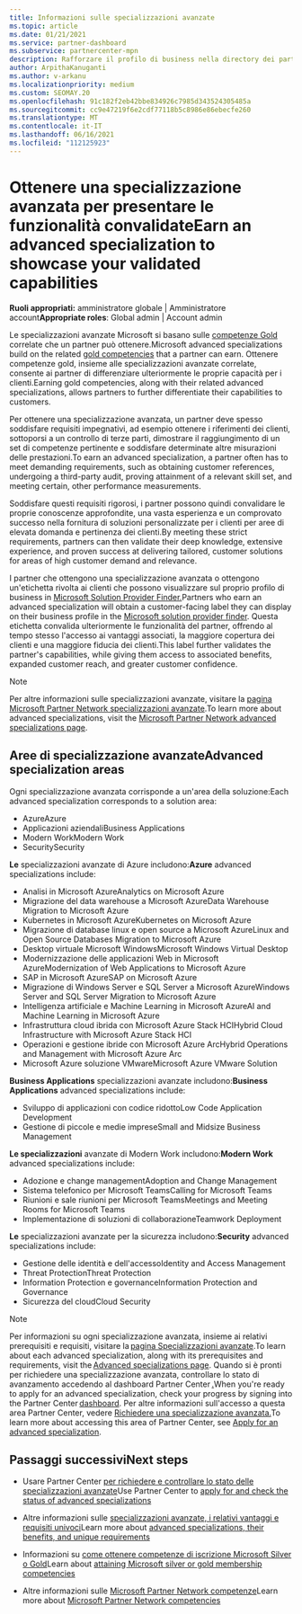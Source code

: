 ```yaml
---
title: Informazioni sulle specializzazioni avanzate
ms.topic: article
ms.date: 01/21/2021
ms.service: partner-dashboard
ms.subservice: partnercenter-mpn
description: Rafforzare il profilo di business nella directory dei partner Microsoft. Informazioni sulle specializzazioni avanzate che è possibile ottenere insieme alle competenze Gold e Silver esistenti.
author: ArpithaKanuganti
ms.author: v-arkanu
ms.localizationpriority: medium
ms.custom: SEOMAY.20
ms.openlocfilehash: 91c182f2eb42bbe834926c7985d343524305485a
ms.sourcegitcommit: cc9e47219f6e2cdf77118b5c8986e86ebecfe260
ms.translationtype: MT
ms.contentlocale: it-IT
ms.lasthandoff: 06/16/2021
ms.locfileid: "112125923"
---
```

# <a name="earn-an-advanced-specialization-to-showcase-your-validated-capabilities"></a><span data-ttu-id="453a4-104">Ottenere una specializzazione avanzata per presentare le funzionalità convalidate</span><span class="sxs-lookup"><span data-stu-id="453a4-104">Earn an advanced specialization to showcase your validated capabilities</span></span>

<span data-ttu-id="453a4-105">**Ruoli appropriati:** amministratore globale | Amministratore account</span><span class="sxs-lookup"><span data-stu-id="453a4-105">**Appropriate roles**: Global admin | Account admin</span></span>

<span data-ttu-id="453a4-106">Le specializzazioni avanzate Microsoft si basano sulle [competenze Gold](learn-about-competencies.md) correlate che un partner può ottenere.</span><span class="sxs-lookup"><span data-stu-id="453a4-106">Microsoft advanced specializations build on the related [gold competencies](learn-about-competencies.md) that a partner can earn.</span></span> <span data-ttu-id="453a4-107">Ottenere competenze gold, insieme alle specializzazioni avanzate correlate, consente ai partner di differenziare ulteriormente le proprie capacità per i clienti.</span><span class="sxs-lookup"><span data-stu-id="453a4-107">Earning gold competencies, along with their related advanced specializations, allows partners to further differentiate their capabilities to customers.</span></span>

<span data-ttu-id="453a4-108">Per ottenere una specializzazione avanzata, un partner deve spesso soddisfare requisiti impegnativi, ad esempio ottenere i riferimenti dei clienti, sottoporsi a un controllo di terze parti, dimostrare il raggiungimento di un set di competenze pertinente e soddisfare determinate altre misurazioni delle prestazioni.</span><span class="sxs-lookup"><span data-stu-id="453a4-108">To earn an advanced specialization, a partner often has to meet demanding requirements, such as obtaining customer references, undergoing a third-party audit, proving attainment of a relevant skill set, and meeting certain, other performance measurements.</span></span>

<span data-ttu-id="453a4-109">Soddisfare questi requisiti rigorosi, i partner possono quindi convalidare le proprie conoscenze approfondite, una vasta esperienza e un comprovato successo nella fornitura di soluzioni personalizzate per i clienti per aree di elevata domanda e pertinenza dei clienti.</span><span class="sxs-lookup"><span data-stu-id="453a4-109">By meeting these strict requirements, partners can then validate their deep knowledge, extensive experience, and proven success at delivering tailored, customer solutions for areas of high customer demand and relevance.</span></span>

<span data-ttu-id="453a4-110">I partner che ottengono una specializzazione avanzata o ottengono un'etichetta rivolta ai clienti che possono visualizzare sul proprio profilo di business in [Microsoft Solution Provider Finder.](https://www.microsoft.com/solution-providers/home)</span><span class="sxs-lookup"><span data-stu-id="453a4-110">Partners who earn an advanced specialization will obtain a customer-facing label they can display on their business profile in the [Microsoft solution provider finder](https://www.microsoft.com/solution-providers/home).</span></span> <span data-ttu-id="453a4-111">Questa etichetta convalida ulteriormente le funzionalità del partner, offrendo al tempo stesso l'accesso ai vantaggi associati, la maggiore copertura dei clienti e una maggiore fiducia dei clienti.</span><span class="sxs-lookup"><span data-stu-id="453a4-111">This label further validates the partner's capabilities, while giving them access to associated benefits, expanded customer reach, and greater customer confidence.</span></span>

> [!NOTE]
> <span data-ttu-id="453a4-112">Per altre informazioni sulle specializzazioni avanzate, visitare la [pagina Microsoft Partner Network specializzazioni avanzate](https://partner.microsoft.com/membership/advanced-specialization).</span><span class="sxs-lookup"><span data-stu-id="453a4-112">To learn more about advanced specializations, visit the [Microsoft Partner Network advanced specializations page](https://partner.microsoft.com/membership/advanced-specialization).</span></span>

## <a name="advanced-specialization-areas"></a><span data-ttu-id="453a4-113">Aree di specializzazione avanzate</span><span class="sxs-lookup"><span data-stu-id="453a4-113">Advanced specialization areas</span></span>

<span data-ttu-id="453a4-114">Ogni specializzazione avanzata corrisponde a un'area della soluzione:</span><span class="sxs-lookup"><span data-stu-id="453a4-114">Each advanced specialization corresponds to a solution area:</span></span>

- <span data-ttu-id="453a4-115">Azure</span><span class="sxs-lookup"><span data-stu-id="453a4-115">Azure</span></span>
- <span data-ttu-id="453a4-116">Applicazioni aziendali</span><span class="sxs-lookup"><span data-stu-id="453a4-116">Business Applications</span></span>
- <span data-ttu-id="453a4-117">Modern Work</span><span class="sxs-lookup"><span data-stu-id="453a4-117">Modern Work</span></span>
- <span data-ttu-id="453a4-118">Security</span><span class="sxs-lookup"><span data-stu-id="453a4-118">Security</span></span>

<span data-ttu-id="453a4-119">**Le** specializzazioni avanzate di Azure includono:</span><span class="sxs-lookup"><span data-stu-id="453a4-119">**Azure** advanced specializations include:</span></span>

- <span data-ttu-id="453a4-120">Analisi in Microsoft Azure</span><span class="sxs-lookup"><span data-stu-id="453a4-120">Analytics on Microsoft Azure</span></span>
- <span data-ttu-id="453a4-121">Migrazione del data warehouse a Microsoft Azure</span><span class="sxs-lookup"><span data-stu-id="453a4-121">Data Warehouse Migration to Microsoft Azure</span></span>
- <span data-ttu-id="453a4-122">Kubernetes in Microsoft Azure</span><span class="sxs-lookup"><span data-stu-id="453a4-122">Kubernetes on Microsoft Azure</span></span>
- <span data-ttu-id="453a4-123">Migrazione di database linux e open source a Microsoft Azure</span><span class="sxs-lookup"><span data-stu-id="453a4-123">Linux and Open Source Databases Migration to Microsoft Azure</span></span>
- <span data-ttu-id="453a4-124">Desktop virtuale Microsoft Windows</span><span class="sxs-lookup"><span data-stu-id="453a4-124">Microsoft Windows Virtual Desktop</span></span>
- <span data-ttu-id="453a4-125">Modernizzazione delle applicazioni Web in Microsoft Azure</span><span class="sxs-lookup"><span data-stu-id="453a4-125">Modernization of Web Applications to Microsoft Azure</span></span>
- <span data-ttu-id="453a4-126">SAP in Microsoft Azure</span><span class="sxs-lookup"><span data-stu-id="453a4-126">SAP on Microsoft Azure</span></span>
- <span data-ttu-id="453a4-127">Migrazione di Windows Server e SQL Server a Microsoft Azure</span><span class="sxs-lookup"><span data-stu-id="453a4-127">Windows Server and SQL Server Migration to Microsoft Azure</span></span>
- <span data-ttu-id="453a4-128">Intelligenza artificiale e Machine Learning in Microsoft Azure</span><span class="sxs-lookup"><span data-stu-id="453a4-128">AI and Machine Learning in Microsoft Azure</span></span>
- <span data-ttu-id="453a4-129">Infrastruttura cloud ibrida con Microsoft Azure Stack HCI</span><span class="sxs-lookup"><span data-stu-id="453a4-129">Hybrid Cloud Infrastructure with Microsoft Azure Stack HCI</span></span>
- <span data-ttu-id="453a4-130">Operazioni e gestione ibride con Microsoft Azure Arc</span><span class="sxs-lookup"><span data-stu-id="453a4-130">Hybrid Operations and Management with Microsoft Azure Arc</span></span>
- <span data-ttu-id="453a4-131">Microsoft Azure soluzione VMware</span><span class="sxs-lookup"><span data-stu-id="453a4-131">Microsoft Azure VMware Solution</span></span>

<span data-ttu-id="453a4-132">**Business Applications** specializzazioni avanzate includono:</span><span class="sxs-lookup"><span data-stu-id="453a4-132">**Business Applications** advanced specializations include:</span></span>

- <span data-ttu-id="453a4-133">Sviluppo di applicazioni con codice ridotto</span><span class="sxs-lookup"><span data-stu-id="453a4-133">Low Code Application Development</span></span>
- <span data-ttu-id="453a4-134">Gestione di piccole e medie imprese</span><span class="sxs-lookup"><span data-stu-id="453a4-134">Small and Midsize Business Management</span></span>

<span data-ttu-id="453a4-135">**Le specializzazioni** avanzate di Modern Work includono:</span><span class="sxs-lookup"><span data-stu-id="453a4-135">**Modern Work** advanced specializations include:</span></span>

- <span data-ttu-id="453a4-136">Adozione e change management</span><span class="sxs-lookup"><span data-stu-id="453a4-136">Adoption and Change Management</span></span>
- <span data-ttu-id="453a4-137">Sistema telefonico per Microsoft Teams</span><span class="sxs-lookup"><span data-stu-id="453a4-137">Calling for Microsoft Teams</span></span>
- <span data-ttu-id="453a4-138">Riunioni e sale riunioni per Microsoft Teams</span><span class="sxs-lookup"><span data-stu-id="453a4-138">Meetings and Meeting Rooms for Microsoft Teams</span></span>
- <span data-ttu-id="453a4-139">Implementazione di soluzioni di collaborazione</span><span class="sxs-lookup"><span data-stu-id="453a4-139">Teamwork Deployment</span></span>

<span data-ttu-id="453a4-140">**Le** specializzazioni avanzate per la sicurezza includono:</span><span class="sxs-lookup"><span data-stu-id="453a4-140">**Security** advanced specializations include:</span></span>

- <span data-ttu-id="453a4-141">Gestione delle identità e dell'accesso</span><span class="sxs-lookup"><span data-stu-id="453a4-141">Identity and Access Management</span></span>
- <span data-ttu-id="453a4-142">Threat Protection</span><span class="sxs-lookup"><span data-stu-id="453a4-142">Threat Protection</span></span>
- <span data-ttu-id="453a4-143">Information Protection e governance</span><span class="sxs-lookup"><span data-stu-id="453a4-143">Information Protection and Governance</span></span>
- <span data-ttu-id="453a4-144">Sicurezza del cloud</span><span class="sxs-lookup"><span data-stu-id="453a4-144">Cloud Security</span></span>

> [!NOTE]
> <span data-ttu-id="453a4-145">Per informazioni su ogni specializzazione avanzata, insieme ai relativi prerequisiti e requisiti, visitare la [pagina Specializzazioni avanzate](https://partner.microsoft.com/membership/advanced-specialization).</span><span class="sxs-lookup"><span data-stu-id="453a4-145">To learn about each advanced specialization, along with its prerequisites and requirements, visit the [Advanced specializations page](https://partner.microsoft.com/membership/advanced-specialization).</span></span> <span data-ttu-id="453a4-146">Quando si è pronti per richiedere una specializzazione avanzata, controllare lo stato di avanzamento accedendo al dashboard Partner Center [.](https://partner.microsoft.com/dashboard)</span><span class="sxs-lookup"><span data-stu-id="453a4-146">When you're ready to apply for an advanced specialization, check your progress by signing into the Partner Center [dashboard](https://partner.microsoft.com/dashboard).</span></span> <span data-ttu-id="453a4-147">Per altre informazioni sull'accesso a questa area Partner Center, vedere [Richiedere una specializzazione avanzata.](advanced-specializations-apply.md)</span><span class="sxs-lookup"><span data-stu-id="453a4-147">To learn more about accessing this area of Partner Center, see [Apply for an advanced specialization](advanced-specializations-apply.md).</span></span>

## <a name="next-steps"></a><span data-ttu-id="453a4-148">Passaggi successivi</span><span class="sxs-lookup"><span data-stu-id="453a4-148">Next steps</span></span>

- <span data-ttu-id="453a4-149">Usare Partner Center [per richiedere e controllare lo stato delle specializzazioni avanzate](advanced-specializations-apply.md)</span><span class="sxs-lookup"><span data-stu-id="453a4-149">Use Partner Center to [apply for and check the status of advanced specializations](advanced-specializations-apply.md)</span></span>

- <span data-ttu-id="453a4-150">Altre informazioni sulle [specializzazioni avanzate, i relativi vantaggi e requisiti univoci](https://partner.microsoft.com/membership/advanced-specialization)</span><span class="sxs-lookup"><span data-stu-id="453a4-150">Learn more about [advanced specializations, their benefits, and unique requirements](https://partner.microsoft.com/membership/advanced-specialization)</span></span>

- <span data-ttu-id="453a4-151">Informazioni su [come ottenere competenze di iscrizione Microsoft Silver o Gold](learn-about-competencies.md)</span><span class="sxs-lookup"><span data-stu-id="453a4-151">Learn about [attaining Microsoft silver or gold membership competencies](learn-about-competencies.md)</span></span>

- <span data-ttu-id="453a4-152">Altre informazioni sulle [Microsoft Partner Network competenze](https://partner.microsoft.com/membership/competencies)</span><span class="sxs-lookup"><span data-stu-id="453a4-152">Learn more about [Microsoft Partner Network competencies](https://partner.microsoft.com/membership/competencies)</span></span>